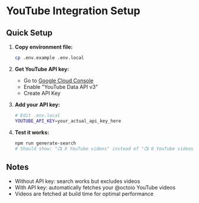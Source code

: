 # YouTube Integration Setup

## Quick Setup

1. **Copy environment file:**
   ```bash
   cp .env.example .env.local
   ```

2. **Get YouTube API key:**
   - Go to [Google Cloud Console](https://console.developers.google.com/)
   - Enable "YouTube Data API v3"
   - Create API Key

3. **Add your API key:**
   ```bash
   # Edit .env.local
   YOUTUBE_API_KEY=your_actual_api_key_here
   ```

4. **Test it works:**
   ```bash
   npm run generate-search
   # Should show: "📺 X YouTube videos" instead of "📺 0 YouTube videos"
   ```

## Notes

- Without API key: search works but excludes videos
- With API key: automatically fetches your @octoio YouTube videos
- Videos are fetched at build time for optimal performance